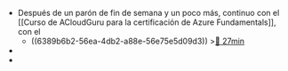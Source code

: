 - Después de un parón de fin de semana y un poco más, continuo con el [[Curso de ACloudGuru para la certificación de Azure Fundamentals]], con el
	- ((6389b6b2-56ea-4db2-a88e-56e75e5d09d3)) >[🍅 27min](#agenda-pomo://?t=p-1670256876469-1586)
-
-